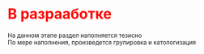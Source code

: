 <h1 style="color: red">В разрааботке</h1>
<small>На данном этапе раздел наполняется тезисно</small><br> 
<small>По мере наполнения, произведется групировка и катологизация</small>
